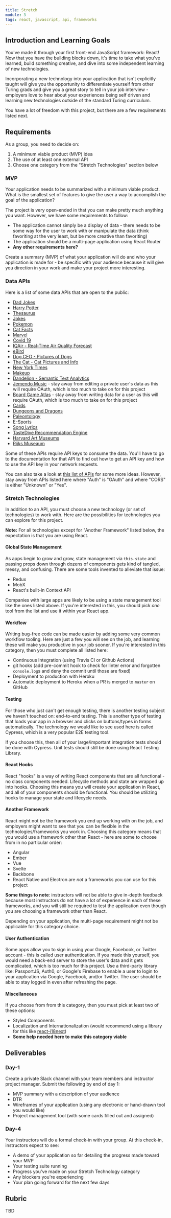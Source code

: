 ```yaml
---
title: Stretch
module: 3
tags: react, javascript, api, frameworks
---
```


## Introduction and Learning Goals

You've made it through your first front-end JavaScript framework: React! Now that you have the building blocks down, it's time to take what you've learned, build something creative, and dive into some independent learning of new technologies.

Incorporating a new technology into your application that isn't explicitly taught will give you the opportunity to differentiate yourself from other Turing grads and give you a great story to tell in your job interview - employers love to hear about your experiences being self driven and learning new technologies outside of the standard Turing curriculum.

You have a lot of freedom with this project, but there are a few requirements listed next.

## Requirements

As a group, you need to decide on:

1. A minimum viable product (MVP) idea
1. The use of at least one external API
1. Choose one category from the "Stretch Technologies" section below

### MVP

Your application needs to be summarized with a minimum viable product. What is the smallest set of features to give the user a way to accomplish the goal of the application?

The project is very open-ended in that you can make pretty much anything you want. However, we have some requirements to follow:
* The application cannot simply be a display of data - there needs to be some way for the user to work with or manipulate the data (think favoriting at the very least, but be more creative than favoriting)
* The application should be a multi-page application using React Router
* **Any other requirements here?**

Create a summary (MVP) of what your application will do and who your application is made for - be specific with your audience because it will give you direction in your work and make your project more interesting.

### Data APIs

Here is a list of some data APIs that are open to the public:

* [Dad Jokes](https://icanhazdadjoke.com/api)
* [Harry Potter](https://www.potterapi.com/)
* [Thesaurus](https://words.bighugelabs.com/site/api)
* [Jokes](https://jokes.one/api/joke/)
* [Pokemon](https://pokeapi.co/)
* [Cat Facts](https://alexwohlbruck.github.io/cat-facts/docs/)
* [Marvel](https://developer.marvel.com/)
* [Covid 19](https://covid19api.com/)
* [IQAir - Real-Time Air Quality Forecast](https://www.iqair.com/us/air-pollution-data-api)
* [eBird](https://documenter.getpostman.com/view/664302/S1ENwy59?version=latest)
* [Dog CEO - Pictures of Dogs](https://dog.ceo/dog-api/)
* [The Cat - Cat Pictures and Info](https://thecatapi.com/)
* [New York Times](https://developer.nytimes.com/)
* [Makeup](https://makeup-api.herokuapp.com/)
* [Dandelion - Semantic Text Analytics](https://dandelion.eu/docs/)
* [Jemendo Music](https://developer.jamendo.com/v3.0) - stay away from editing a private user's data as this will require OAuth, which is too much to take on for this project
* [Board Game Atlas](https://www.boardgameatlas.com/api/docs/) - stay away from writing data for a user as this will require OAuth, which is too much to take on for this project
* [Cards](http://deckofcardsapi.com/)
* [Dungeons and Dragons](https://www.dnd5eapi.co/docs/)
* [Paleontology](https://paleobiodb.org/data1.2/)
* [E-Sports](https://pandascore.co/)
* [Song Lyrics](https://lyricsovh.docs.apiary.io/#reference)
* [TasteDive Recommendation Engine](https://tastedive.com/read/api)
* [Harvard Art Museums](https://www.harvardartmuseums.org/collections/api)
* [Rijks Museaum](https://www.rijksmuseum.nl/en/api/-rijksmuseum-oai-api-instructions-for-use)

Some of these APIs require API keys to consume the data. You'll have to go to the documentation for that API to find out how to get an API key and how to use the API key in your network requests.

You can also take a look at [this list of APIs](https://github.com/public-apis/public-apis) for some more ideas. However, stay away from APIs listed here where "Auth" is "OAuth" and where "CORS" is either "Unknown" or "Yes".  

### Stretch Technologies

In addition to an API, you must choose a new technology (or set of technologies) to work with. Here are the possibilities for technologies you can explore for this project.

**Note:** For all technologies except for "Another Framework" listed below, the expectation is that you are using React.

#### Global State Management

As apps begin to grow and grow, state management via `this.state` and passing props down through dozens of components gets kind of tangled, messy, and confusing. There are some tools invented to alleviate that issue:

* Redux
* MobX
* React's built-in Context API

Companies with large apps are likely to be using a state management tool like the ones listed above. If you're interested in this, you should pick _one_ tool from the list and use it within your React app.

#### Workflow

Writing bug-free code can be made easier by adding some very common workflow tooling. Here are just a few you will see on the job, and learning these will make you productive in your job sooner. If you're interested in this category, then you must complete all listed here:

* Continuous Integration (using Travis CI or Github Actions)
* git hooks (add pre-commit hook to check for linter error and forgotten `console.log`s and deny the commit until those are fixed)
* Deployment to production with Heroku
* Automatic deployment to Heroku when a PR is merged to `master` on GitHub

#### Testing

For those who just can't get enough testing, there is another testing subject we haven't touched on: end-to-end testing. This is another type of testing that loads your app in a browser and clicks on buttons/types in forms automatically. The technology we would like to see used here is called Cypress, which is a very popular E2E testing tool.

If you choose this, then all of your large/important integration tests should be done with Cypress. Unit tests should still be done using React Testing Library.

#### React Hooks

React "hooks" is a way of writing React components that are all functional - no class components needed. Lifecycle methods and state are wrapped up into hooks. Choosing this means you will create your application in React, and all of your components should be functional. You should be utilizing hooks to manage your state and lifecycle needs.

#### Another Framework

React might not be the framework you end up working with on the job, and employers might want to see that you can be flexible in the technologies/frameworks you work in. Choosing this category means that you would use a framework other than React - here are some to choose from in no particular order:

* Angular
* Ember
* Vue
* Svelte
* Backbone
* React Native and Electron are _not_ a frameworks you can use for this project

**Some things to note**: instructors will not be able to give in-depth feedback because most instructors do not have a lot of experience in each of these frameworks, and you will still be required to test the application even though you are choosing a framework other than React.

Depending on your application, the multi-page requirement might not be applicable for this category choice.

#### User Authentication

Some apps allow you to sign in using your Google, Facebook, or Twitter account - this is called user authentication. If you made this yourself, you would need a back-end server to store the user's data and it gets complicated, which is too much for this project. Use a third-party library like: PassportJS, Auth0, or Google's Firebase to enable a user to login to your application via Google, Facebook, and/or Twitter. The user should be able to stay logged in even after refreshing the page.

#### Miscellaneous

If you choose from from this category, then you must pick at least two of these options:

* Styled Components
* Localization and Internationalization (would recommend using a library for this like [react-i18next](https://github.com/i18next/react-i18next))
* **Some help needed here to make this category viable**


## Deliverables

### Day-1

Create a private Slack channel with your team members and instructor project manager. Submit the following by end of day 1:

* MVP summary with a description of your audience
* DTR
* Wireframes of your application (using any electronic or hand-drawn tool you would like)
* Project management tool (with some cards filled out and assigned)

### Day-4

Your instructors will do a formal check-in with your group. At this check-in, instructors expect to see:
* A demo of your application so far detailing the progress made toward your MVP
* Your testing suite running
* Progress you've made on your Stretch Technology category
* Any blockers you're experiencing
* Your plan going forward for the next few days

## Rubric

TBD
